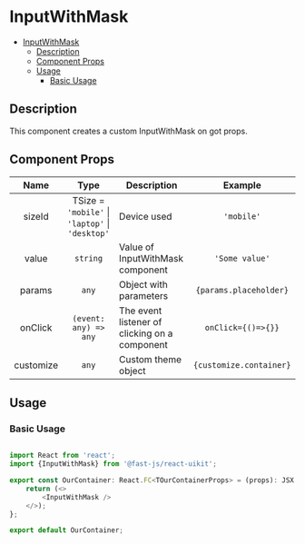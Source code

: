 # InputWithMask

- [InputWithMask](#inputwithmask)
  - [Description](#description)
  - [Component Props](#component-props)
  - [Usage](#usage)
    - [Basic Usage](#basic-usage)

## Description

This component creates a custom InputWithMask on got props.

## Component Props

|   Name    |                      Type                       | Description                                   |         Example         |
| :-------: | :---------------------------------------------: | --------------------------------------------- | :---------------------: |
|  sizeId   | TSize = `'mobile'` \| `'laptop'` \| `'desktop'` | Device used                                   |       `'mobile'`        |
|   value   |                    `string`                     | Value of InputWithMask component              |     `'Some value'`      |
|  params   |                      `any`                      | Object with parameters                        | `{params.placeholder}`  |
|  onClick  |              `(event: any) => any`              | The event listener of clicking on a component |   `onClick={()=>{}}`    |
| customize |                      `any`                      | Custom theme object                           | `{customize.container}` |

## Usage

### Basic Usage

```typescript

import React from 'react';
import {InputWithMask} from '@fast-js/react-uikit';

export const OurContainer: React.FC<TOurContainerProps> = (props): JSX.Element => {
    return (<>
        <InputWithMask />
    </>);
};

export default OurContainer;

```
